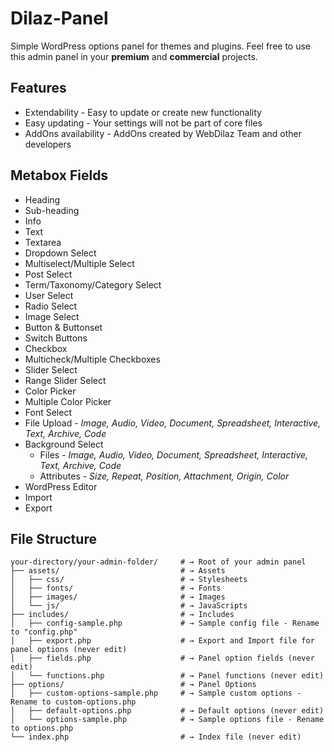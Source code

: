 # Dilaz-Panel
Simple WordPress options panel for themes and plugins.
Feel free to use this admin panel in your __premium__ and __commercial__ projects.

## Features
* Extendability - Easy to update or create new functionality 
* Easy updating - Your settings will not be part of core files
* AddOns availability - AddOns created by WebDilaz Team and other developers

## Metabox Fields
* Heading
* Sub-heading
* Info
* Text
* Textarea
* Dropdown Select 
* Multiselect/Multiple Select
* Post Select
* Term/Taxonomy/Category Select
* User Select
* Radio Select
* Image Select
* Button & Buttonset
* Switch Buttons
* Checkbox
* Multicheck/Multiple Checkboxes
* Slider Select
* Range Slider Select
* Color Picker
* Multiple Color Picker
* Font Select
* File Upload - *Image, Audio, Video, Document, Spreadsheet, Interactive, Text, Archive, Code*
* Background Select
	* Files - *Image, Audio, Video, Document, Spreadsheet, Interactive, Text, Archive, Code*
	* Attributes - *Size, Repeat, Position, Attachment, Origin, Color*
* WordPress Editor
* Import
* Export

## File Structure
```
your-directory/your-admin-folder/     # → Root of your admin panel
├── assets/                           # → Assets
│   ├── css/                          # → Stylesheets
│   ├── fonts/                        # → Fonts
│   ├── images/                       # → Images
│   └── js/                           # → JavaScripts
├── includes/                         # → Includes
│   ├── config-sample.php             # → Sample config file - Rename to "config.php"
│   ├── export.php                    # → Export and Import file for panel options (never edit)
│   ├── fields.php                    # → Panel option fields (never edit)
│   └── functions.php                 # → Panel functions (never edit)
├── options/                          # → Panel Options
│   ├── custom-options-sample.php     # → Sample custom options - Rename to custom-options.php
│   ├── default-options.php           # → Default options (never edit)
│   └── options-sample.php            # → Sample options file - Rename to options.php
└── index.php                         # → Index file (never edit)
```


